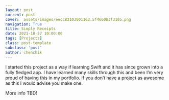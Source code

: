 ```yaml
---
layout: post
current: post
cover:  assets/images/eecc82103001163.5f4660b3f3105.png
navigation: True
title: Simply Receipts
date: 2021-10-27 10:00:00
tags: [Projects]
class: post-template
subclass: 'post'
author: chenchik
---
```


I started this project as a way if learning Swift and it has since grown into a fully fledged app. I have learned many skills through this and been I’m very proud of having this in my portfolio. If you don’t have a project as awesome as this I would advise you make one.

More info TBD!

